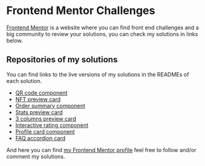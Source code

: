 # Frontend Mentor Challenges

[Frontend Mentor](https://www.frontendmentor.io/) is a website where you can find front end challenges and a big community to review your solutions, you can check my solutions in links below.

## Repositories of my solutions

You can find links to the live versions of my solutions in the READMEs of each solution.

- [QR code component](https://github.com/myrdn/qr-code-component)
- [NFT preview card](https://github.com/myrdn/nft-preview-card)
- [Order summary component](https://github.com/myrdn/order-summary-component)
- [Stats preview card](https://github.com/myrdn/stats-preview-card)
- [3 columns preview card](https://github.com/myrdn/3-column-preview-card-component)
- [Interactive rating component](https://github.com/myrdn/interactive-rating-component)
- [Profile card component](https://github.com/myrdn/profile-card-component)
- [FAQ accordion card](https://github.com/myrdn/faq-accordion-card)

And here you can find [my Frontend Mentor profile](https://www.frontendmentor.io/profile/myrdn) feel free to follow and/or comment my solutions.

